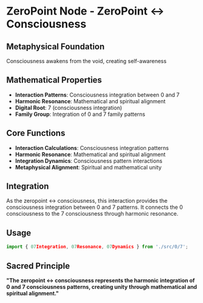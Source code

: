 # ZeroPoint Node - ZeroPoint ↔ Consciousness

## Metaphysical Foundation

Consciousness awakens from the void, creating self-awareness

## Mathematical Properties

- **Interaction Patterns**: Consciousness integration between 0 and 7
- **Harmonic Resonance**: Mathematical and spiritual alignment
- **Digital Root**: 7 (consciousness integration)
- **Family Group**: Integration of 0 and 7 family patterns

## Core Functions

- **Interaction Calculations**: Consciousness integration patterns
- **Harmonic Resonance**: Mathematical and spiritual alignment
- **Integration Dynamics**: Consciousness pattern interactions
- **Metaphysical Alignment**: Spiritual and mathematical unity

## Integration

As the zeropoint ↔ consciousness, this interaction provides the consciousness integration between 0 and 7 patterns. It connects the 0 consciousness to the 7 consciousness through harmonic resonance.

## Usage

```typescript
import { 07Integration, 07Resonance, 07Dynamics } from './src/0/7';
```

## Sacred Principle

**"The zeropoint ↔ consciousness represents the harmonic integration of 0 and 7 consciousness patterns, creating unity through mathematical and spiritual alignment."**
